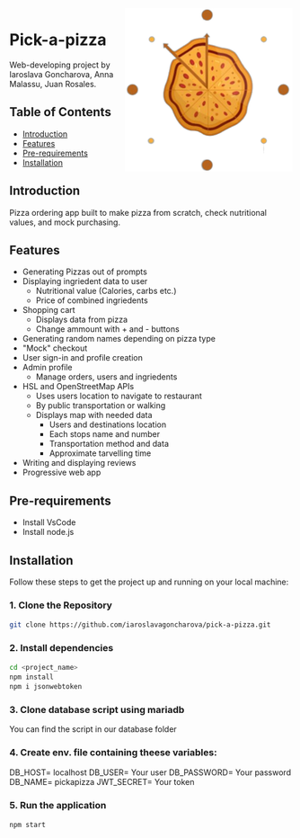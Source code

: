<img src="./public/images/pizza_logo2.png" align="right" />

# Pick-a-pizza

Web-developing project by Iaroslava Goncharova, Anna Malassu, Juan Rosales. 

## Table of Contents

- [Introduction](#introduction)
- [Features](#features)
- [Pre-requirements](#Pre-requirements)
- [Installation](#installation)

## Introduction 
Pizza ordering app built to make pizza from scratch, check nutritional values, and mock purchasing. 

## Features

- Generating Pizzas out of prompts
- Displaying ingriedent data to user
    - Nutritional value (Calories, carbs etc.)
    - Price of combined ingriedents
- Shopping cart
    - Displays data from pizza
    - Change ammount with + and - buttons
- Generating random names depending on pizza type
- "Mock" checkout 
- User sign-in and profile creation
- Admin profile 
    - Manage orders, users and ingriedents
- HSL and OpenStreetMap APIs 
    - Uses users location to navigate to restaurant
    - By public transportation or walking
    - Displays map with needed data
        - Users and destinations location
        - Each stops name and number
        - Transportation method and data
        - Approximate tarvelling time
- Writing and displaying reviews 
- Progressive web app

## Pre-requirements

- Install VsCode
- Install node.js

## Installation

Follow these steps to get the project up and running on your local machine:

### 1. Clone the Repository

```bash
git clone https://github.com/iaroslavagoncharova/pick-a-pizza.git
```
### 2. Install dependencies 

```bash
cd <project_name>
npm install
npm i jsonwebtoken
```
### 3. Clone database script using mariadb

You can find the script in our database folder

### 4. Create env. file containing theese variables:

DB_HOST= localhost
DB_USER= Your user
DB_PASSWORD= Your password
DB_NAME= pickapizza
JWT_SECRET= Your token

### 5. Run the application

``````
npm start
